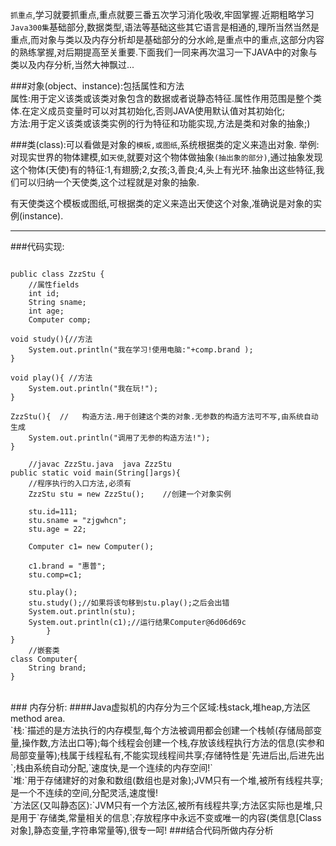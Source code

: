 `抓重点`,学习就要抓重点,重点就要三番五次学习消化吸收,牢固掌握.近期粗略学习`Java300集`基础部分,数据类型,语法等基础这些其它语言是相通的,理所当然当然是重点,而对象与类以及内存分析却是基础部分的分水岭,是重点中的重点,这部分内容的熟练掌握,对后期提高至关重要.下面我们一同来再次温习一下JAVA中的对象与类以及内存分析,当然大神飘过...

###对象(object、instance):包括属性和方法
<br/>属性:用于定义该类或该类对象包含的数据或者说静态特征.属性作用范围是整个类体.在定义成员变量时可以对其初始化,否则JAVA使用默认值对其初始化;
<br/>方法:用于定义该类或该类实例的行为特征和功能实现,方法是类和对象的抽象;)

###类(class):可以看做是对象的`模板,或图纸`,系统根据类的定义来造出对象.
举例:对现实世界的物体建模,如`天使`,就要对这个物体做抽象`(抽出象的部分)`,通过抽象发现这个物体(天使)有的特征:1,有翅膀;2,女孩;3,善良;4,头上有光环.抽象出这些特征,我们可以归纳一个天使类,这个过程就是对象的抽象.

有天使类这个模板或图纸,可根据类的定义来造出天使这个对象,准确说是对象的实例(instance).
***     
###代码实现:
```

public class ZzzStu {
	//属性fields
	int id;
	String sname;
	int age;
	Computer comp;

void study(){//方法
	System.out.println("我在学习!使用电脑:"+comp.brand );
}

void play(){ //方法
	System.out.println("我在玩!");
}

ZzzStu(){  //	构造方法.用于创建这个类的对象.无参数的构造方法可不写,由系统自动生成
	System.out.println("调用了无参的构造方法!");
}

	//javac ZzzStu.java  java ZzzStu
public static void main(String[]args){  
	//程序执行的入口方法,必须有
	ZzzStu stu = new ZzzStu();    //创建一个对象实例
	
    stu.id=111;
	stu.sname = "zjgwhcn";
    stu.age = 22;
    	
	Computer c1= new Computer();
    
	c1.brand = "惠普";
	stu.comp=c1;
    
	stu.play();
	stu.study();//如果将该句移到stu.play();之后会出错
	System.out.println(stu);
    System.out.println(c1);//运行结果Computer@6d06d69c
		}
}
	//嵌套类
class Computer{
	String brand;
}

```
<br/>
### 内存分析:
####Java虚拟机的内存分为三个区域:栈stack,堆heap,方法区method area.
<br/>`栈:`描述的是方法执行的内存模型,每个方法被调用都会创建一个栈帧(存储局部变量,操作数,方法出口等);每个线程会创建一个栈,存放该线程执行方法的信息(实参和局部变量等);栈属于线程私有,不能实现线程间共享;存储特性是`先进后出,后进先出`;栈由系统自动分配,`速度快,是一个连续的内存空间!`
<br/>`堆:`用于存储建好的对象和数组(数组也是对象);JVM只有一个堆,被所有线程共享;是一个不连续的空间,分配灵活,速度慢!
<br/>`方法区(又叫静态区):`JVM只有一个方法区,被所有线程共享;方法区实际也是堆,只是用于`存储类,常量相关的信息`;存放程序中永远不变或唯一的内容(类信息[Class对象],静态变量,字符串常量等),很专一呵!
###结合代码所做内存分析



	
    


